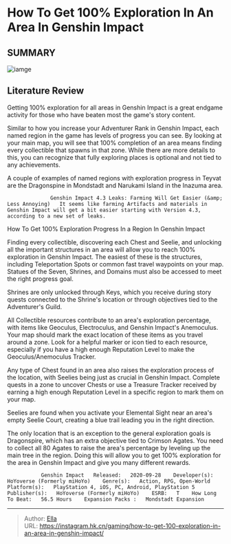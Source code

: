 # How To Get 100% Exploration In An Area In Genshin Impact


## SUMMARY 

![iamge](https://static1.srcdn.com/wordpress/wp-content/uploads/2023/12/how-to-get-100-exploration-in-an-area-in-genshin-impact.jpg)

## Literature Review

Getting 100% exploration for all areas in Genshin Impact is a great endgame activity for those who have beaten most the game&#39;s story content.





Similar to how you increase your Adventurer Rank in Genshin Impact, each named region in the game has levels of progress you can see. By looking at your main map, you will see that 100% completion of an area means finding every collectible that spawns in that zone. While there are more details to this, you can recognize that fully exploring places is optional and not tied to any achievements.






A couple of examples of named regions with exploration progress in Teyvat are the Dragonspine in Mondstadt and Narukami Island in the Inazuma area.




                  Genshin Impact 4.3 Leaks: Farming Will Get Easier (&amp; Less Annoying)   It seems like farming Artifacts and materials in Genshin Impact will get a bit easier starting with Version 4.3, according to a new set of leaks.   


 How To Get 100% Exploration Progress In a Region In Genshin Impact 
          

Finding every collectible, discovering each Chest and Seelie, and unlocking all the important structures in an area will allow you to reach 100% exploration in Genshin Impact. The easiest of these is the structures, including Teleportation Spots or common fast travel waypoints on your map. Statues of the Seven, Shrines, and Domains must also be accessed to meet the right progress goal.






Shrines are only unlocked through Keys, which you receive during story quests connected to the Shrine&#39;s location or through objectives tied to the Adventurer&#39;s Guild.




All Collectible resources contribute to an area&#39;s exploration percentage, with items like Geoculus, Electroculus, and Genshin Impact&#39;s Anemoculus. Your map should mark the exact location of these items as you travel around a zone. Look for a helpful marker or icon tied to each resource, especially if you have a high enough Reputation Level to make the Geoculus/Anemoculus Tracker.

Any type of Chest found in an area also raises the exploration process of the location, with Seelies being just as crucial in Genshin Impact. Complete quests in a zone to uncover Chests or use a Treasure Tracker received by earning a high enough Reputation Level in a specific region to mark them on your map.



Seelies are found when you activate your Elemental Sight near an area&#39;s empty Seelie Court, creating a blue trail leading you in the right direction.







The only location that is an exception to the general exploration goals is Dragonspire, which has an extra objective tied to Crimson Agates. You need to collect all 80 Agates to raise the area&#39;s percentage by leveling up the main tree in the region. Doing this will allow you to get 100% exploration for the area in Genshin Impact and give you many different rewards.

               Genshin Impact   Released:   2020-09-28    Developer(s):   HoYoverse (Formerly miHoYo)    Genre(s):   Action, RPG, Open-World    Platform(s):   PlayStation 4, iOS, PC, Android, PlayStation 5    Publisher(s):   HoYoverse (Formerly miHoYo)    ESRB:   T    How Long To Beat:   56.5 Hours    Expansion Packs :   Mondstadt Expansion      

---

> Author: [Ella](https://instagram.hk.cn/)  
> URL: https://instagram.hk.cn/gaming/how-to-get-100-exploration-in-an-area-in-genshin-impact/  

